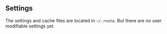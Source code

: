 
Settings
----

The settings and cache files are located in `~/.rnote`. But there are no user modifiable settings yet. 
